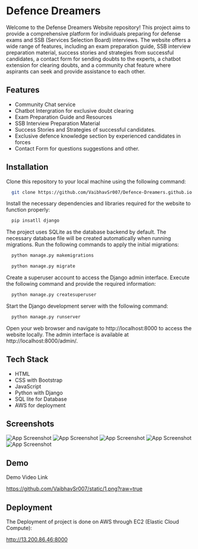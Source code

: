 # Defence Dreamers

Welcome to the Defense Dreamers Website repository! This project aims to provide a comprehensive platform for individuals preparing for defense exams and SSB (Services Selection Board) interviews. The website offers a wide range of features, including an exam preparation guide, SSB interview preparation material, success stories and strategies from successful candidates, a contact form for sending doubts to the experts, a chatbot extension for clearing doubts, and a community chat feature where aspirants can seek and provide assistance to each other.


## Features

- Community Chat service
- Chatbot Intergration for exclusive doubt clearing
- Exam Preparation Guide and Resources
- SSB Interview Preparation Material
- Success Stories and Strategies of successful candidates.
- Exclusive defence knowledge section by experienced candidates in forces
- Contact Form for questions suggestions and other.


## Installation

 Clone this repository to your local machine using the following command:
```bash
  git clone https://github.com/VaibhavSr007/Defence-Dreamers.github.io.git
```

Install the necessary dependencies and libraries required for the website to function properly:
```bash
  pip insatll django
```

The project uses SQLite as the database backend by default. The necessary database file will be created automatically when running migrations. Run the following commands to apply the initial migrations:
```bash
  python manage.py makemigrations
```
```bash
  python manage.py migrate
```

Create a superuser account to access the Django admin interface. Execute the following command and provide the required information:
```bash
  python manage.py createsuperuser
```

Start the Django development server with the following command:
```bash
  python manage.py runserver
```

Open your web browser and navigate to http://localhost:8000 to access the website locally. The admin interface is available at http://localhost:8000/admin/.


## Tech Stack

- HTML 
- CSS with Bootstrap
- JavaScript
- Python with Django
- SQL lite for Database
- AWS for deployment


## Screenshots

![App Screenshot](https://github.com/VaibhavSr007/static/1.png?raw=true)
![App Screenshot](https://github.com/VaibhavSr007/static/2.png?raw=true)
![App Screenshot](https://github.com/VaibhavSr007/static/4.png?raw=true)
![App Screenshot](https://github.com/VaibhavSr007/static/5.png?raw=true)
![App Screenshot](https://github.com/VaibhavSr007/static/7.png?raw=true)


## Demo

Demo Video Link

https://github.com/VaibhavSr007/static/1.png?raw=true


## Deployment

The Deployment of project is done on AWS through EC2 (Elastic Cloud Compute):

http://13.200.86.46:8000

